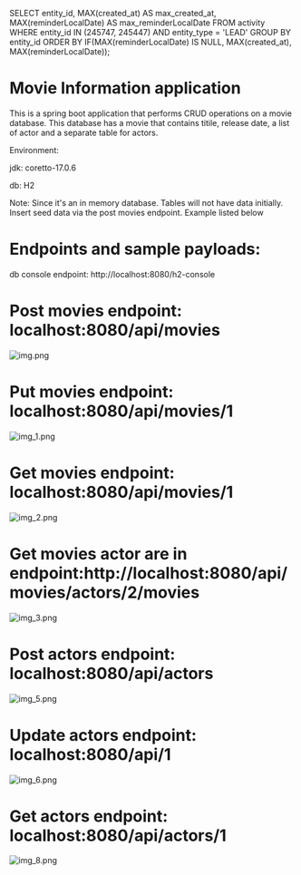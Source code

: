 SELECT entity_id, MAX(created_at) AS max_created_at, MAX(reminderLocalDate) AS max_reminderLocalDate
FROM activity
WHERE entity_id IN (245747, 245447) AND entity_type = 'LEAD'
GROUP BY entity_id
ORDER BY IF(MAX(reminderLocalDate) IS NULL, MAX(created_at), MAX(reminderLocalDate));
 
 
 # Movie Information application

This is a spring boot application that performs CRUD operations on a movie database. This database has a movie that contains titile, release date, a list of actor and a separate table for actors.

Environment:

 jdk: coretto-17.0.6 

 db: H2


Note: Since it's an in memory database. Tables will not have data initially. Insert seed data via the post movies endpoint. Example listed below

# Endpoints and sample payloads:

db console endpoint: http://localhost:8080/h2-console


# Post movies endpoint: localhost:8080/api/movies 
![img.png](img.png)



# Put movies endpoint: localhost:8080/api/movies/1

![img_1.png](img_1.png)


# Get movies endpoint: localhost:8080/api/movies/1

![img_2.png](img_2.png)


# Get movies actor are in endpoint:http://localhost:8080/api/movies/actors/2/movies

![img_3.png](img_3.png)




# Post actors endpoint: localhost:8080/api/actors
![img_5.png](img_5.png)



# Update actors endpoint: localhost:8080/api/1

![img_6.png](img_6.png)


# Get actors endpoint: localhost:8080/api/actors/1

![img_8.png](img_8.png)

